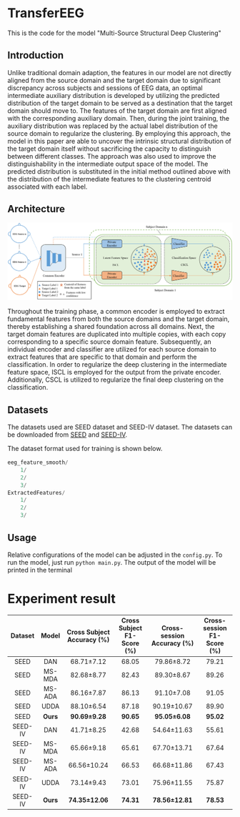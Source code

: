 # TransferEEG

This is the code for the model "Multi-Source Structural Deep Clustering"

## Introduction

Unlike traditional domain adaption, the features in our model are not directly aligned from the source domain and the target domain due to significant discrepancy across subjects and sessions of EEG data, an optimal intermediate auxiliary distribution is developed by utilizing the predicted distribution of the target domain to be served as a destination that the target domain should move to. The features of the target domain are first aligned with the corresponding auxiliary domain. Then, during the joint training, the auxiliary distribution was replaced by the actual label distribution of the source domain to regularize the clustering. By employing this approach, the model in this paper are able to uncover the intrinsic structural distribution of the target domain itself without sacrificing the capacity to distinguish between different classes. The approach was also used to improve the distinguishability in the intermediate output space of the model. The predicted distribution is substituted in the initial method outlined above with the distribution of the intermediate features to the clustering centroid associated with each label.

## Architecture

![Figure 2](image/model.png)

Throughout the training phase, a common encoder is employed to extract fundamental features from both the source domains and the target domain, thereby establishing a shared foundation across all domains. Next, the target domain features are duplicated into multiple copies, with each copy corresponding to a specific source domain feature. Subsequently, an individual encoder and classifier are utilized for each source domain to extract features that are specific to that domain and perform the classification. In order to regularize the deep clustering in the intermediate feature space, ISCL is employed for the output from the private encoder. Additionally, CSCL is utilized to regularize the final deep clustering on the classification.

## Datasets

The datasets used are SEED dataset and SEED-IV dataset. The datasets can be downloaded from [SEED](https://bcmi.sjtu.edu.cn/~seed/index.html) and [SEED-IV](https://bcmi.sjtu.edu.cn/~seed/seed-iv.html).

The dataset format used for training is shown below.

```python
eeg_feature_smooth/
    1/
    2/
    3/
ExtractedFeatures/
    1/
    2/
    3/
```

## Usage

Relative configurations of the model can be adjusted in the `config.py`. To run the model, just run `python main.py`. The output of the model will be printed in the terminal

# Experiment result

| Dataset |  Model   | Cross Subject Accuracy (%) | Cross Subject F1-Score (%) | Cross-session Accuracy (%) | Cross-session F1-Score (%) |
| :-----: | :------: | :------------------------: | :------------------------: | :------------------------: | :------------------------: |
|  SEED   |   DAN    |         68.71±7.12         |           68.05            |         79.86±8.72         |           79.21            |
|  SEED   |  MS-MDA  |         82.68±8.77         |           82.43            |         89.30±8.67         |           89.26            |
|  SEED   |  MS-ADA  |         86.16±7.87         |           86.13            |         91.10±7.08         |           91.05            |
|  SEED   |   UDDA   |         88.10±6.54         |           87.18            |        90.19±10.67         |           89.90            |
|  SEED   | **Ours** |       **90.69±9.28**       |         **90.65**          |       **95.05±6.08**       |         **95.02**          |
| SEED-IV |   DAN    |         41.71±8.25         |           42.68            |        54.64±11.63         |           55.61            |
| SEED-IV |  MS-MDA  |         65.66±9.18         |           65.61            |        67.70±13.71         |           67.64            |
| SEED-IV |  MS-ADA  |        66.56±10.24         |           66.53            |        66.68±11.86         |           67.43            |
| SEED-IV |   UDDA   |         73.14±9.43         |           73.01            |        75.96±11.55         |           75.87            |
| SEED-IV | **Ours** |      **74.35±12.06**       |         **74.31**          |      **78.56±12.81**       |         **78.53**          |